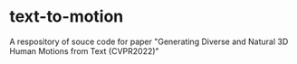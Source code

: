 # text-to-motion
A respository of souce code for paper "Generating Diverse and Natural 3D Human Motions from Text (CVPR2022)"
